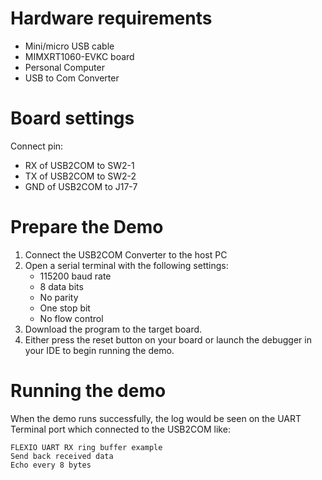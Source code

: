 Hardware requirements
=====================
- Mini/micro USB cable
- MIMXRT1060-EVKC board
- Personal Computer
- USB to Com Converter

Board settings
============
Connect pin:
- RX of USB2COM to SW2-1
- TX of USB2COM to SW2-2
- GND of USB2COM to J17-7

Prepare the Demo
===============
1.  Connect the USB2COM Converter to the host PC 
2.  Open a serial terminal with the following settings:
    - 115200 baud rate
    - 8 data bits
    - No parity
    - One stop bit
    - No flow control
3.  Download the program to the target board.
4.  Either press the reset button on your board or launch the debugger in your IDE to begin running the demo.

Running the demo
===============
When the demo runs successfully, the log would be seen on the UART Terminal port which connected to the USB2COM like:

~~~~~~~~~~~~~~~~~~~~~
FLEXIO UART RX ring buffer example
Send back received data
Echo every 8 bytes
~~~~~~~~~~~~~~~~~~~~~
